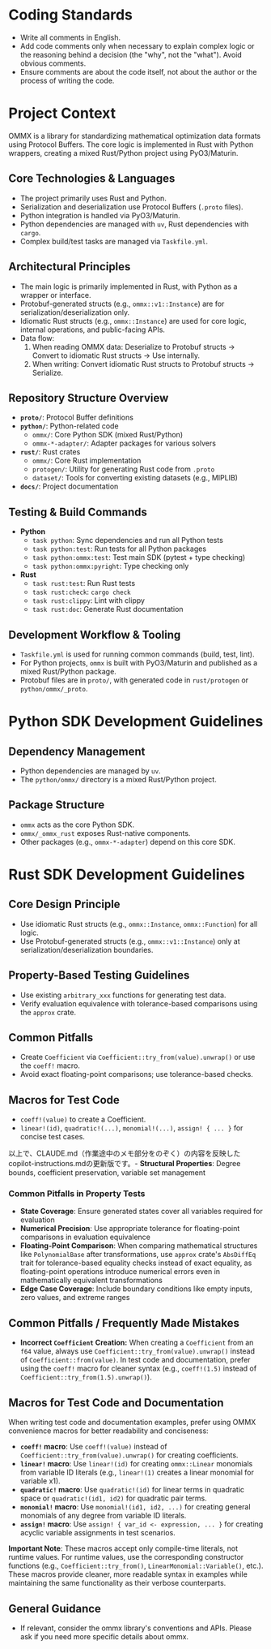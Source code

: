 # Coding Standards
- Write all comments in English.
- Add code comments only when necessary to explain complex logic or the reasoning behind a decision (the "why", not the "what"). Avoid obvious comments.
- Ensure comments are about the code itself, not about the author or the process of writing the code.

# Project Context

OMMX is a library for standardizing mathematical optimization data formats using Protocol Buffers. The core logic is implemented in Rust with Python wrappers, creating a mixed Rust/Python project using PyO3/Maturin.

## Core Technologies & Languages
- The project primarily uses Rust and Python.
- Serialization and deserialization use Protocol Buffers (`.proto` files).
- Python integration is handled via PyO3/Maturin.
- Python dependencies are managed with `uv`, Rust dependencies with `cargo`.
- Complex build/test tasks are managed via `Taskfile.yml`.

## Architectural Principles
- The main logic is primarily implemented in Rust, with Python as a wrapper or interface.
- Protobuf-generated structs (e.g., `ommx::v1::Instance`) are for serialization/deserialization only.
- Idiomatic Rust structs (e.g., `ommx::Instance`) are used for core logic, internal operations, and public-facing APIs.
- Data flow:
  1. When reading OMMX data: Deserialize to Protobuf structs → Convert to idiomatic Rust structs → Use internally.
  2. When writing: Convert idiomatic Rust structs to Protobuf structs → Serialize.

## Repository Structure Overview
- **`proto/`**: Protocol Buffer definitions
- **`python/`**: Python-related code  
  - `ommx/`: Core Python SDK (mixed Rust/Python)  
  - `ommx-*-adapter/`: Adapter packages for various solvers
- **`rust/`**: Rust crates  
  - `ommx/`: Core Rust implementation  
  - `protogen/`: Utility for generating Rust code from `.proto`  
  - `dataset/`: Tools for converting existing datasets (e.g., MIPLIB)
- **`docs/`**: Project documentation

## Testing & Build Commands
- **Python**  
  - `task python`: Sync dependencies and run all Python tests  
  - `task python:test`: Run tests for all Python packages  
  - `task python:ommx:test`: Test main SDK (pytest + type checking)  
  - `task python:ommx:pyright`: Type checking only  
- **Rust**  
  - `task rust:test`: Run Rust tests  
  - `task rust:check`: `cargo check`  
  - `task rust:clippy`: Lint with clippy  
  - `task rust:doc`: Generate Rust documentation

## Development Workflow & Tooling
- `Taskfile.yml` is used for running common commands (build, test, lint).
- For Python projects, `ommx` is built with PyO3/Maturin and published as a mixed Rust/Python package.
- Protobuf files are in `proto/`, with generated code in `rust/protogen` or `python/ommx/_proto`.

# Python SDK Development Guidelines

## Dependency Management
- Python dependencies are managed by `uv`.
- The `python/ommx/` directory is a mixed Rust/Python project.

## Package Structure
- `ommx` acts as the core Python SDK.
- `ommx/_ommx_rust` exposes Rust-native components.
- Other packages (e.g., `ommx-*-adapter`) depend on this core SDK.

# Rust SDK Development Guidelines

## Core Design Principle
- Use idiomatic Rust structs (e.g., `ommx::Instance`, `ommx::Function`) for all logic.
- Use Protobuf-generated structs (e.g., `ommx::v1::Instance`) only at serialization/deserialization boundaries.

## Property-Based Testing Guidelines
- Use existing `arbitrary_xxx` functions for generating test data.
- Verify evaluation equivalence with tolerance-based comparisons using the `approx` crate.

## Common Pitfalls
- Create `Coefficient` via `Coefficient::try_from(value).unwrap()` or use the `coeff!` macro.
- Avoid exact floating-point comparisons; use tolerance-based checks.

## Macros for Test Code
- `coeff!(value)` to create a Coefficient.
- `linear!(id)`, `quadratic!(...)`, `monomial!(...)`, `assign! { ... }` for concise test cases.

以上で、CLAUDE.md（作業途中のメモ部分をのぞく）の内容を反映したcopilot-instructions.mdの更新版です。- **Structural Properties**: Degree bounds, coefficient preservation, variable set management

### Common Pitfalls in Property Tests

- **State Coverage**: Ensure generated states cover all variables required for evaluation
- **Numerical Precision**: Use appropriate tolerance for floating-point comparisons in evaluation equivalence
- **Floating-Point Comparison**: When comparing mathematical structures like `PolynomialBase` after transformations, use `approx` crate's `AbsDiffEq` trait for tolerance-based equality checks instead of exact equality, as floating-point operations introduce numerical errors even in mathematically equivalent transformations
- **Edge Case Coverage**: Include boundary conditions like empty inputs, zero values, and extreme ranges

## Common Pitfalls / Frequently Made Mistakes

- **Incorrect `Coefficient` Creation:** When creating a `Coefficient` from an `f64` value, always use `Coefficient::try_from(value).unwrap()` instead of `Coefficient::from(value)`. In test code and documentation, prefer using the `coeff!` macro for cleaner syntax (e.g., `coeff!(1.5)` instead of `Coefficient::try_from(1.5).unwrap()`).

## Macros for Test Code and Documentation

When writing test code and documentation examples, prefer using OMMX convenience macros for better readability and conciseness:

- **`coeff!` macro**: Use `coeff!(value)` instead of `Coefficient::try_from(value).unwrap()` for creating coefficients.
- **`linear!` macro**: Use `linear!(id)` for creating `ommx::Linear` monomials from variable ID literals (e.g., `linear!(1)` creates a linear monomial for variable x1).
- **`quadratic!` macro**: Use `quadratic!(id)` for linear terms in quadratic space or `quadratic!(id1, id2)` for quadratic pair terms.
- **`monomial!` macro**: Use `monomial!(id1, id2, ...)` for creating general monomials of any degree from variable ID literals.
- **`assign!` macro**: Use `assign! { var_id <- expression, ... }` for creating acyclic variable assignments in test scenarios.

**Important Note**: These macros accept only compile-time literals, not runtime values. For runtime values, use the corresponding constructor functions (e.g., `Coefficient::try_from()`, `LinearMonomial::Variable()`, etc.). These macros provide cleaner, more readable syntax in examples while maintaining the same functionality as their verbose counterparts.

## General Guidance
- If relevant, consider the ommx library's conventions and APIs. Please ask if you need more specific details about ommx.
